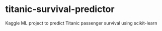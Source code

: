 # titanic-survival-predictor
Kaggle ML project to predict Titanic passenger survival using scikit-learn

